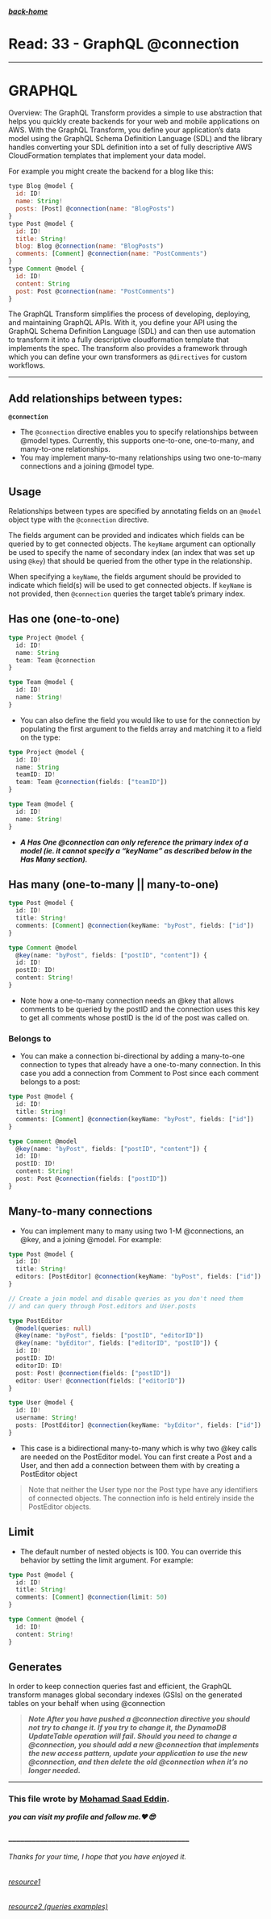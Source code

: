 ##### [back-home](https://mhd22.github.io/all-reading-notes/main-table)

# Read: 33 - GraphQL @connection

<hr>

# GRAPHQL

Overview:
The GraphQL Transform provides a simple to use abstraction that helps you quickly create backends for your web and mobile applications on AWS. With the GraphQL Transform, you define your application’s data model using the GraphQL Schema Definition Language (SDL) and the library handles converting your SDL definition into a set of fully descriptive AWS CloudFormation templates that implement your data model.


For example you might create the backend for a blog like this:

```js
type Blog @model {
  id: ID!
  name: String!
  posts: [Post] @connection(name: "BlogPosts")
}
type Post @model {
  id: ID!
  title: String!
  blog: Blog @connection(name: "BlogPosts")
  comments: [Comment] @connection(name: "PostComments")
}
type Comment @model {
  id: ID!
  content: String
  post: Post @connection(name: "PostComments")
}
```

The GraphQL Transform simplifies the process of developing, deploying, and maintaining GraphQL APIs. With it, you define your API using the GraphQL Schema Definition Language (SDL) and can then use automation to transform it into a fully descriptive cloudformation template that implements the spec. The transform also provides a framework through which you can define your own transformers as `@directives` for custom workflows.



<hr>

## Add relationships between types:

**`@connection`**

* The `@connection` directive enables you to specify relationships between @model types. Currently, this supports one-to-one, one-to-many, and many-to-one relationships.
* You may implement many-to-many relationships using two one-to-many connections and a joining @model type. 

## Usage

Relationships between types are specified by annotating fields on an `@model` object type with the `@connection` directive.

The fields argument can be provided and indicates which fields can be queried by to get connected objects. The `keyName` argument can optionally be used to specify the name of secondary index (an index that was set up using `@key`) that should be queried from the other type in the relationship.

When specifying a `keyName`, the fields argument should be provided to indicate which field(s) will be used to get connected objects. If `keyName` is not provided, then `@connection` queries the target table’s primary index.


## Has one (one-to-one)

```typescript
type Project @model {
  id: ID!
  name: String
  team: Team @connection
}

type Team @model {
  id: ID!
  name: String!
}
```

* You can also define the field you would like to use for the connection by populating the first argument to the fields array and matching it to a field on the type:

```typescript
type Project @model {
  id: ID!
  name: String
  teamID: ID!
  team: Team @connection(fields: ["teamID"])
}

type Team @model {
  id: ID!
  name: String!
}

```

* ***A Has One @connection can only reference the primary index of a model (ie. it cannot specify a “keyName” as described below in the Has Many section).***

## Has many (one-to-many || many-to-one)

```typescript
type Post @model {
  id: ID!
  title: String!
  comments: [Comment] @connection(keyName: "byPost", fields: ["id"])
}

type Comment @model
  @key(name: "byPost", fields: ["postID", "content"]) {
  id: ID!
  postID: ID!
  content: String!
}
```

* Note how a one-to-many connection needs an @key that allows comments to be queried by the postID and the connection uses this key to get all comments whose postID is the id of the post was called on.

### Belongs to

* You can make a connection bi-directional by adding a many-to-one connection to types that already have a one-to-many connection. In this case you add a connection from Comment to Post since each comment belongs to a post:

```typescript
type Post @model {
  id: ID!
  title: String!
  comments: [Comment] @connection(keyName: "byPost", fields: ["id"])
}

type Comment @model
  @key(name: "byPost", fields: ["postID", "content"]) {
  id: ID!
  postID: ID!
  content: String!
  post: Post @connection(fields: ["postID"])
}

```

## Many-to-many connections

* You can implement many to many using two 1-M @connections, an @key, and a joining @model. For example:

```typescript
type Post @model {
  id: ID!
  title: String!
  editors: [PostEditor] @connection(keyName: "byPost", fields: ["id"])
}

// Create a join model and disable queries as you don't need them 
// and can query through Post.editors and User.posts

type PostEditor
  @model(queries: null)
  @key(name: "byPost", fields: ["postID", "editorID"])
  @key(name: "byEditor", fields: ["editorID", "postID"]) {
  id: ID!
  postID: ID!
  editorID: ID!
  post: Post! @connection(fields: ["postID"])
  editor: User! @connection(fields: ["editorID"])
}

type User @model {
  id: ID!
  username: String!
  posts: [PostEditor] @connection(keyName: "byEditor", fields: ["id"])
}

```

* This case is a bidirectional many-to-many which is why two @key calls are needed on the PostEditor model. You can first create a Post and a User, and then add a connection between them with by creating a PostEditor object

>Note that neither the User type nor the Post type have any identifiers of connected objects. The connection info is held entirely inside the PostEditor objects.

## Limit

* The default number of nested objects is 100. You can override this behavior by setting the limit argument. For example:

```typescript
type Post @model {
  id: ID!
  title: String!
  comments: [Comment] @connection(limit: 50)
}

type Comment @model {
  id: ID!
  content: String!
}

```

## Generates

In order to keep connection queries fast and efficient, the GraphQL transform manages global secondary indexes (GSIs) on the generated tables on your behalf when using @connection

>***Note After you have pushed a @connection directive you should not try to change it. If you try to change it, the DynamoDB UpdateTable operation will fail. Should you need to change a @connection, you should add a new @connection that implements the new access pattern, update your application to use the new @connection, and then delete the old @connection when it’s no longer needed.***



<hr>

### This file wrote by [Mohamad Saad Eddin](https://github.com/MHD22).
***you can visit my profile and follow me.❤️😎***
### ______________________________________________


###### Thanks for your time, I hope that you have enjoyed it.

###### [resource1](https://docs.amplify.aws/cli/graphql-transformer/connection#belongs-to)
###### [resource2 (queries examples)](https://docs.amplify.aws/cli/graphql-transformer/dataaccess)
<!-- ###### [resource3]() -->
<!-- ###### [resource4]() -->